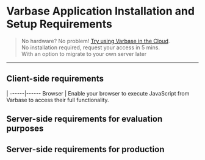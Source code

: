 # Varbase Application Installation and Setup Requirements

> No hardware? No problem! [Try using Varbase in the Cloud](https://www.vardot.com/products-services/product-info/varbase-enterprise-website-platform#block-webform-request-free-demo).  
> No installation required, request your access in 5 mins.  
> With an option to migrate to your own server later

---

## Client-side requirements

[]()  | 
------|------
Browser | Enable your browser to execute JavaScript from Varbase to access their full functionality.


## Server-side requirements for evaluation purposes

## Server-side requirements for production



